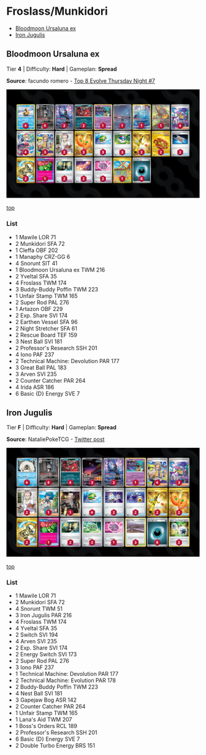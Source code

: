 # Froslass/Munkidori

* [Bloodmoon Ursaluna ex](#bloodmoon-ursaluna-ex)
* [Iron Jugulis](#iron-jugulis)

## Bloodmoon Ursaluna ex

Tier **4** | Difficulty: **Hard** | Gameplan: **Spread**

**Source**: facundo romero - [Top 8 Evolve Thursday Night #7](https://play.limitlesstcg.com/tournament/66ace4b982e459668d352911/player/fatpotatoee/decklist)

![decklist](../../!Images/Standard/12BRS-SFA/Froslass-Munkidori.png)

[top](#froslassmunkidori)

### List
* 1 Mawile LOR 71
* 2 Munkidori SFA 72
* 1 Cleffa OBF 202
* 1 Manaphy CRZ-GG 6
* 4 Snorunt SIT 41
* 1 Bloodmoon Ursaluna ex TWM 216
* 2 Yveltal SFA 35
* 4 Froslass TWM 174
* 3 Buddy-Buddy Poffin TWM 223
* 1 Unfair Stamp TWM 165
* 2 Super Rod PAL 276
* 1 Artazon OBF 229
* 2 Exp. Share SVI 174
* 2 Earthen Vessel SFA 96
* 2 Night Stretcher SFA 61
* 2 Rescue Board TEF 159
* 3 Nest Ball SVI 181
* 2 Professor's Research SSH 201
* 4 Iono PAF 237
* 2 Technical Machine: Devolution PAR 177
* 3 Great Ball PAL 183
* 3 Arven SVI 235
* 2 Counter Catcher PAR 264
* 4 Irida ASR 186
* 6 Basic {D} Energy SVE 7

## Iron Jugulis

Tier **F** | Difficulty: **Hard** | Gameplan: **Spread**

**Source**: NataliePokeTCG - [Twitter post](https://x.com/NataliePokeTCG/status/1804360275111342447)

![decklist](../../!Images/Standard/12BRS-SFA/Froslass-Munkidori-Iron%20Jugulis.png)

[top](#froslassmunkidori)

### List
* 1 Mawile LOR 71
* 2 Munkidori SFA 72
* 4 Snorunt TWM 51
* 3 Iron Jugulis PAR 216
* 4 Froslass TWM 174
* 4 Yveltal SFA 35
* 2 Switch SVI 194
* 4 Arven SVI 235
* 2 Exp. Share SVI 174
* 2 Energy Switch SVI 173
* 2 Super Rod PAL 276
* 3 Iono PAF 237
* 1 Technical Machine: Devolution PAR 177
* 2 Technical Machine: Evolution PAR 178
* 2 Buddy-Buddy Poffin TWM 223
* 4 Nest Ball SVI 181
* 3 Gapejaw Bog ASR 142
* 2 Counter Catcher PAR 264
* 1 Unfair Stamp TWM 165
* 1 Lana's Aid TWM 207
* 1 Boss's Orders RCL 189
* 2 Professor's Research SSH 201
* 6 Basic {D} Energy SVE 7
* 2 Double Turbo Energy BRS 151
